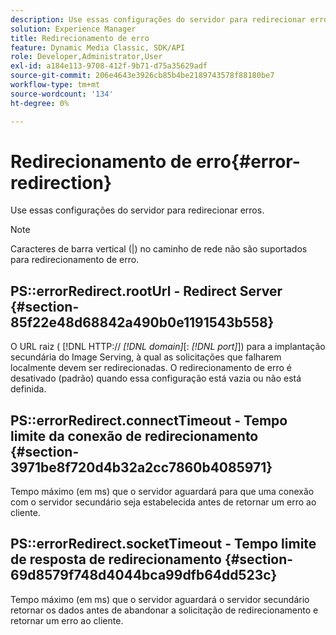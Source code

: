 ```yaml
---
description: Use essas configurações do servidor para redirecionar erros.
solution: Experience Manager
title: Redirecionamento de erro
feature: Dynamic Media Classic, SDK/API
role: Developer,Administrator,User
exl-id: a184e113-9708-412f-9b71-d75a35629adf
source-git-commit: 206e4643e3926cb85b4be2189743578f88180be7
workflow-type: tm+mt
source-wordcount: '134'
ht-degree: 0%

---
```


# Redirecionamento de erro{#error-redirection}

Use essas configurações do servidor para redirecionar erros.

>[!NOTE]
>
>Caracteres de barra vertical (|) no caminho de rede não são suportados para redirecionamento de erro.

## PS::errorRedirect.rootUrl - Redirect Server {#section-85f22e48d68842a490b0e1191543b558}

O URL raiz ( [!DNL HTTP:// *[!DNL domain]*[: *[!DNL port]*]) para a implantação secundária do Image Serving, à qual as solicitações que falharem localmente devem ser redirecionadas. O redirecionamento de erro é desativado (padrão) quando essa configuração está vazia ou não está definida.

## PS::errorRedirect.connectTimeout - Tempo limite da conexão de redirecionamento {#section-3971be8f720d4b32a2cc7860b4085971}

Tempo máximo (em ms) que o servidor aguardará para que uma conexão com o servidor secundário seja estabelecida antes de retornar um erro ao cliente.

## PS::errorRedirect.socketTimeout - Tempo limite de resposta de redirecionamento {#section-69d8579f748d4044bca99dfb64dd523c}

Tempo máximo (em ms) que o servidor aguardará o servidor secundário retornar os dados antes de abandonar a solicitação de redirecionamento e retornar um erro ao cliente.
